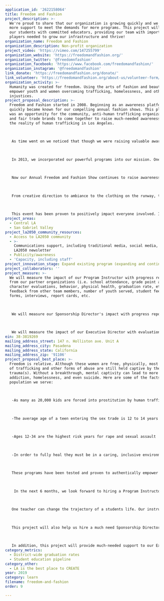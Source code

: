 ```yaml
---
application_id: '2622158064'
title: Freedom and Fashion
project_description: >-
  We're proud to share that our organization is growing quickly and we now need
  more support to meet the demands for more programs. This project will provide
  our students with committed educators, providing our team with important
  players needed to grow our infrastructure and thrive!
organization_name: Freedom and Fashion
organization_description: Non-profit organization
project_video: 'https://vimeo.com/147255799'
organization_website: 'https://freedomandfashion.org/'
organization_twitter: '@freedomnfashion'
organization_facebook: 'https://www.facebook.com/freedomandfashion/'
organization_instagram: '@freedomandfashion'
link_donate: 'https://freedomandfashion.org/donate/'
link_volunteer: 'https://freedomandfashion.org/about-us/volunteer-form/'
organization_activity: >-
  Humanity was created for freedom. Using the arts of fashion and beauty, we
  empower youth and women overcoming trafficking, homelessness, and other
  injustices.
project_proposal_description: >-
  Freedom and Fashion started in 2008. Beginning as an awareness platform, we
  quickly became known for our compelling annual fashion shows. This platform
  was an opportunity for the community, anti-human trafficking organizations,
  and fair trade brands to come together to raise much-needed awareness about
  the reality of human trafficking in Los Angeles.
   
   
   
   As time went on we noticed that though we were raising valuable awareness, there was an opportunity to directly impact trafficking survivors and we became inspired!
   
   
   
   In 2013, we incorporated our powerful programs into our mission. One of which we call "The Fashion Experience". In this program, we use the power of fashion and mentorship to promote positive transformation while creating a fashion line. Our students learn how to design and create garments from industry professionals while deeply exploring who they are and the power they possess. 
   
   
   
   Now our Annual Freedom and Fashion Show continues to raise awareness about the injustices our students are overcoming (i.e.: sex trafficking, homelessness, abandonment, physical abuse) while showcasing their original designs! 
   
   
   
   From creative direction to ambiance to the clothing on the runway, this show is 100% designed and inspired by our students and their stories. Open to the public, this powerful experience gives the community an opportunity to show their support by investing in the programs that follow. It's truly a celebration of our student's power, creativity, and uniqueness! 
   
   
   
   This event has been proven to positively impact everyone involved. It comes in high demand by our students, their families, our partners, and supporters every year.
project_areas:
  - Central LA
  - San Gabriel Valley
project_la2050_community_resources:
  - Access to LA2050 community
  - >-
    Communications support, including traditional media, social media, and
    LA2050 newsletter
  - Publicity/awareness
  - 'Capacity, including staff'
project_innovation_stage: Expand existing program (expanding and continuing ongoing successful projects)
project_collaborators: ''
project_measure: >-
  We will measure the impact of our Program Instructor with progress reports
  from our partner organizations (i.e. school attendance, grade point average,
  character evaluations, behavior, physical health, graduation rate, etc.),
  feedback from other team members, number of youth served, student feedback
  forms, interviews, report cards, etc.
   
   
   
   We will measure our Sponsorship Director's impact with progress reports from our Executive Directors, feedback from our other team members, fundraising reports, and feedback from our sponsors.
   
   
   
   We will measure the impact of our Executive Director with evaluations and progress reports from our Board of Directors, feedback from our other team members, financial reports, feedback report from our partner organizations, and the overall health and growth of our organization.
ein: 38-3819269
mailing_address_street: 147 n. Holliston ave. Unit A
mailing_address_city: Pasadena
mailing_address_state: California
mailing_address_zip: '91106'
project_proposal_best_place: >-
  Freedom is relative. Although these women are free, physically, most survivors
  of trafficking and other forms of abuse are still held captive by their
  trauma(s). Without a breakthrough, mental captivity can lead to more abuse,
  addiction, homelessness, and even suicide. Here are some of the facts on the
  population we serve:
   
   
   
   -As many as 20,000 kids are forced into prostitution by human trafficking networks every year.
   
   
   
   -The average age of a teen entering the sex trade is 12 to 14 years old.
   
   
   
   -Ages 12-34 are the highest risk years for rape and sexual assault
   
   
   
   -In order to fully heal they must be in a caring, inclusive environment that promotes breakthrough, purpose, and creative thinking. We have 3 powerful programs that were uniquely designed to take students from a place of discouragement to a place of reality and power: The Fashion Experience, The Beauty Experience, and The Stylist Experience. We combine creative job training with coaching methodology to enable our students to create a new vision and accomplish aggressive goals. 
   
   
   
   These programs have been tested and proven to authentically empower and educate our students. They are the center of our mission.
   
   
   
    In the next 6 months, we look forward to hiring a Program Instructor to conduct our programs and work closely with our partners to measure our results on a holistic level. (i.e. school attendance, grade point average, character evaluations, behavior, physical health, graduation rate, etc.) 
   
   
   
   One teacher can change the trajectory of a students life. Our instructors play the lead role in shaping successful students who not only thrive in their current environments but graduate and go forth to lead in their future college campuses and workplaces. When we have a committed instructor on our team, we’ll multiply our results quickly and more students will thrive in Los Angeles.
   
   
   
   This project will also help us hire a much need Sponsorship Director/Fundraiser. This position is crucial in getting our students the tools they need to heal and create new lives for themselves and families. Nearly all of the students we serve do not have all of the resources they need when we first meet them. We look forward to filling this gap and providing them with all of the tools they need.
   
   
   
   In addition, this project will provide much-needed support to our Executive Director. Real impact starts with a healthy foundation and support. We need our dedicated leaders to have proper salaries and protection. (insurances, workers comp, etc.) Our current Executive Director has proven to multiply our impact year after year. We know even more growth will happen when our team can fully focus on our mission without financial hindrances or the need for outside employment. This will greatly impact our organization as a whole and enable us to better serve and teach women and youth overcoming injustice in Los Angeles.
category_metrics:
  - District-wide graduation rates
  - Student education pipeline
category_other:
  - LA is the best place to CREATE
year: 2019
category: learn
filename: freedom-and-fashion
order: 9

---
```

